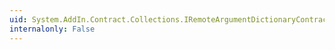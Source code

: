 ```yaml
---
uid: System.AddIn.Contract.Collections.IRemoteArgumentDictionaryContract
internalonly: False
---
```

